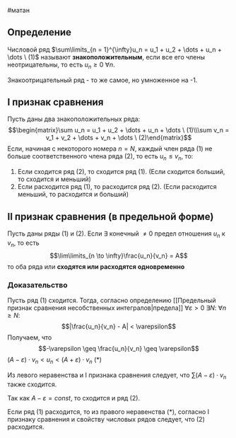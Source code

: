 #матан 
## Определение
Числовой ряд $\sum\limits_{n = 1}^{\infty}u_n = u_1 + u_2 + \dots + u_n + \dots \ (1)$ называют **знакоположительным**, если все его члены неотрицательны, то есть $u_n \geq 0 \ \forall n$.

Знакоотрицательный ряд - то же самое, но умноженное на -1.

## I признак сравнения
Пусть даны два знакоположительных ряда:
$$\begin{matrix}\sum u_n = u_1 + u_2 + \dots + u_n + \dots \ (1)\\\sum v_n = v_1 + v_2 + \dots + v_n + \dots \ (2)\end{matrix}$$
Если, начиная с некоторого номера $n = N$, каждый член ряда (1) не больше соответственного члена ряда (2), то есть $u_n \leq v_n$, то:
1) Если сходится ряд (2), то сходится ряд (1). (Если сходится больший, то сходится и меньший)
2) Если расходится ряд (1), то расходится ряд (2). (Если расходится меньший, то расходится и больший)
## II признак сравнения (в предельной форме)
Пусть даны ряды (1) и (2).
Если $\exists$ конечный $\neq 0$ предел отношения $u_n$ к $v_n$, то есть $$\lim\limits_{n \to \infty}\frac{u_n}{v_n} = A$$
то оба ряда или **сходятся или расходятся одновременно**
### Доказательство
Пусть ряд (1) сходится.
Тогда, согласно определению [[Предельный признак сравнения несобственных интегралов|предела]] $\forall \varepsilon > 0 \ \exists N: \ \forall n \geq N:$
$$|\frac{u_n}{v_n} - A| < \varepsilon$$
Получаем, что 
$$-\varepsilon \geq \frac{u_n}{v_n} \geq \varepsilon$$
$(A - \varepsilon) \cdot v_n < u_n < (A + \varepsilon) \cdot v_n \ (*)$

Из левого неравенства и I признака сравнения следует, что $\sum (A - \varepsilon) \cdot v_n$ также сходится.

Так как $A - \varepsilon = const$, то сходится и ряд (2).

Если ряд (1) расходится, то из правого неравенства ($*$), согласно I признаку сравнения и свойству числовых рядов следует, что (2) расходится.